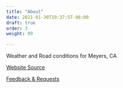 ```yaml
---
title: "About"
date: 2021-01-30T19:37:57-08:00
draft: true
order: 3
weight: 99

---
```


Weather and Road conditions for Meyers, CA

<a target="_blank" href="https://github.com/andyl/xmeyers">Website Source</a> 

<a target="_blank" href="https://github.com/andyl/xmeyers/issues">Feedback & Requests</a> 
